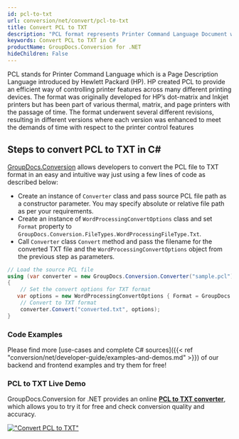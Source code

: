 ```yaml
---
id: pcl-to-txt
url: conversion/net/convert/pcl-to-txt
title: Convert PCL to TXT
description: "PCL format represents Printer Command Language Document with .pcl extension. Learn how to convert PCL to TXT file programmatically in C# language using GroupDocs.Conversion for .NET library."
keywords: Convert PCL to TXT in C#
productName: GroupDocs.Conversion for .NET
hideChildren: False
---
```


PCL stands for Printer Command Language which is a Page Description Language introduced by Hewlett Packard (HP). HP created PCL to provide an efficient way of controlling printer features across many different printing devices. The format was originally developed for HP’s dot-matrix and Inkjet printers but has been part of various thermal, matrix, and page printers with the passage of time. The format underwent several different revisions, resulting in different versions where each version was enhanced to meet the demands of time with respect to the printer control features

## Steps to convert PCL to TXT in C#

[GroupDocs.Conversion](https://products.groupdocs.com/conversion/net) allows developers to convert the PCL file to TXT format in an easy and intuitive way just using a few lines of code as described below:

* Create an instance of `Converter` class and pass source PCL file path as a constructor parameter. You may specify absolute or relative file path as per your requirements. 
* Create an instance of `WordProcessingConvertOptions` class and set `Format` property to `GroupDocs.Conversion.FileTypes.WordProcessingFileType.Txt`.
* Call `Converter` class `Convert` method and pass the filename for the converted TXT file and the `WordProcessingConvertOptions` object from the previous step as parameters.

```csharp
// Load the source PCL file
using (var converter = new GroupDocs.Conversion.Converter("sample.pcl"))
{
    // Set the convert options for TXT format
   var options = new WordProcessingConvertOptions { Format = GroupDocs.Conversion.FileTypes.WordProcessingFileType.Txt };
    // Convert to TXT format
    converter.Convert("converted.txt", options);
}
```

### Code Examples

Please find more [use-cases and complete C# sources]({{< ref "conversion/net/developer-guide/examples-and-demos.md" >}}) of our backend and frontend examples and try them for free!

### PCL to TXT Live Demo

GroupDocs.Conversion for .NET provides an online [**PCL to TXT converter**](https://products.groupdocs.app/conversion/pcl-to-txt), which allows you to try it for free and check conversion quality and accuracy.

[!["Convert PCL to TXT"](conversion/net/images/convert-to-txt/convert-pcl-to-txt.png)](https://products.groupdocs.app/conversion/pcl-to-txt)